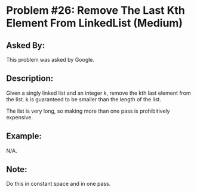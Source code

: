 # Problem #26: Remove The Last Kth Element From LinkedList (Medium)

## Asked By:

This problem was asked by Google.

## Description:
 
Given a singly linked list and an integer k, remove the kth last element from the list. k is guaranteed to be smaller than the length of the list.  

The list is very long, so making more than one pass is prohibitively expensive.

## Example:

N/A.

## Note:

Do this in constant space and in one pass.

